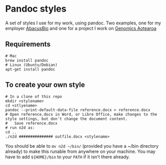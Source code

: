 # Pandoc styles 

A set of styles I use for my work, using pandoc. Two examples, one for my employer 
[AbacusBio](https://abacusbio.com) and one for a project I work on [Genomics Aotearoa](https://genomics-aotearoa.org.nz)

## Requirements

```
# Mac 
brew install pandoc 
# Linux (Ubuntu/Debian)
apt-get install pandoc
```

## To create your own style

```
# In a clone of this repo 
mkdir <stylename>
cd <stlyename>
pandoc --print-default-data-file reference.docx > reference.docx
# Open reference.docx in Word, or Libre Office, make changes to the style settings, but don't change the document content.
#   Save reference.docx
# run n2d as:
cd ..
./n2d ############### outfile.docx <stylename>
```

You should be able to `mv n2d ~/bin/` (provided you have a ~/bin directory already) to make this runable from anywhere on your machine.
You may have to add `${HOME}/bin` to your `PATH` if it isn't there already. 

